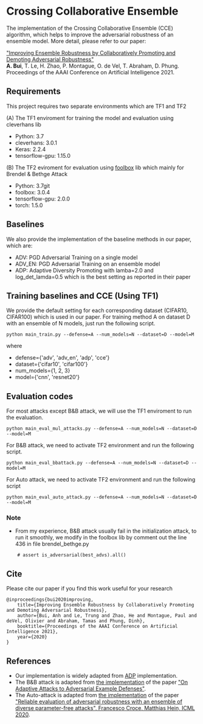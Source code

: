 # Crossing Collaborative Ensemble

The implementation of the Crossing Collaborative Ensemble (CCE) algorithm, which helps to improve the adversarial robustness of an ensemble model. More detail, please refer to our paper:

["Improving Ensemble Robustness by Collaboratively Promoting and Demoting Adversarial Robustness"](https://arxiv.org/abs/2009.09612)</br>
**A. Bui**, T. Le, H. Zhao, P. Montague, O. de Vel, T. Abraham, D. Phung.</br>
Proceedings of the AAAI Conference on Artificial Intelligence 2021.

## Requirements

This project requires two separate environments which are TF1 and TF2 

(A) The TF1 enviroment for training the model and evaluation using cleverhans lib 
- Python: 3.7
- cleverhans: 3.0.1
- Keras: 2.2.4
- tensorflow-gpu: 1.15.0

(B) The TF2 eviroment for evaluation using [foolbox](https://foolbox.readthedocs.io/en/stable/) lib which mainly for Brendel & Bethge Attack
- Python: 3.7git
- foolbox: 3.0.4
- tensorflow-gpu: 2.0.0
- torch: 1.5.0

## Baselines 
We also provide the implementation of the baseline methods in our paper, which are: 
- ADV: PGD Adversarial Training on a single model 
- ADV_EN: PGD Adversarial Training on an ensemble model 
- ADP: Adaptive Diversity Promoting with lamba=2.0 and log_det_lamda=0.5 which is the best setting as reported in their paper 

## Training baselines and CCE (Using TF1)

We provide the default setting for each corresponding dataset (CIFAR10, CIFAR100) which is used in our paper. For training method A on dataset D with an ensemble of N models, just run the following script. 
```shell
python main_train.py --defense=A --num_models=N --dataset=D --model=M
```
where
- defense={'adv', 'adv_en', 'adp', 'cce'}
- dataset={'cifar10', 'cifar100'}
- num_models={1, 2, 3}
- model={'cnn', 'resnet20'}

## Evaluation codes

For most attacks except B&B attack, we will use the TF1 enviroment to run the evaluation. 
```shell
python main_eval_mul_attacks.py --defense=A --num_models=N --dataset=D --model=M
```

For B&B attack, we need to activate TF2 environment and run the following script.
```shell
python main_eval_bbattack.py --defense=A --num_models=N --dataset=D --model=M
```

For Auto attack, we need to activate TF2 environment and run the following script
```shell
python main_eval_auto_attack.py --defense=A --num_models=N --dataset=D --model=M
```

### Note
<!-- - B&B attack: We argue against the parameter setting in the paper ["On Adaptive Attacks to Adversarial Example Defenses"](https://arxiv.org/abs/2002.08347) to evaluate the ADP method. It is because the ADP training method used epsilon=U(0.01,0.05) while B&B attack in this paper used the PGD with epsilon=0.15, k=20 as an initialization attack which is very strong attack strength.    -->
- From my experience, B&B attack usually fail in the initialization attack, to run it smoothly, we modify in the foolbox lib by comment out the line 436 in file brendel_bethge.py 
```shell
    # assert is_adversarial(best_advs).all()
```
## Cite
Please cite our paper if you find this work useful for your research

    @inproceedings{bui2020improving,
        title={Improving Ensemble Robustness by Collaboratively Promoting and Demoting Adversarial Robustness},
        author={Bui, Anh and Le, Trung and Zhao, He and Montague, Paul and deVel, Olivier and Abraham, Tamas and Phung, Dinh},
        booktitle={Proceedings of the AAAI Conference on Artificial Intelligence 2021},
        year={2020}
    }

## References
- Our implementation is widely adapted from [ADP](https://github.com/P2333/Adaptive-Diversity-Promoting) implementation. 
- The B&B attack is adapted from [the implementation](https://github.com/wielandbrendel/adaptive_attacks_paper/tree/master/07_ensemble_diversity) of the paper ["On Adaptive Attacks to Adversarial Example Defenses"](https://arxiv.org/abs/2002.08347). 
- The Auto-attack is adapted from [the implementation](https://github.com/fra31/auto-attack) of the paper ["Reliable evaluation of adversarial robustness with an ensemble of diverse parameter-free attacks", Francesco Croce, Matthias Hein, ICML 2020](https://arxiv.org/abs/2003.01690).